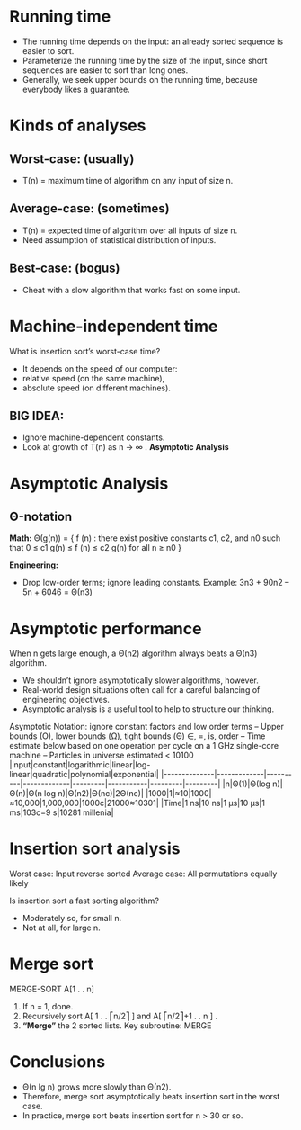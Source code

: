 # Running time

- The running time depends on the input: an already sorted sequence is easier to sort.
- Parameterize the running time by the size of the input, since short sequences are easier to sort than long ones.
- Generally, we seek upper bounds on the running time, because everybody likes a guarantee.

# Kinds of analyses
## Worst-case: (usually)
- T(n) = maximum time of algorithm on any input of size n.
## Average-case: (sometimes)
- T(n) = expected time of algorithm over all inputs of size n.
- Need assumption of statistical distribution of inputs.
## Best-case: (bogus)
- Cheat with a slow algorithm that works fast on some input.

# Machine-independent time
What is insertion sort’s worst-case time?
- It depends on the speed of our computer:
- relative speed (on the same machine),
- absolute speed (on different machines).

## BIG IDEA:
- Ignore machine-dependent constants.
- Look at growth of T(n) as n → ∞ .
**Asymptotic Analysis**

# Asymptotic Analysis
## Θ-notation
**Math:**
Θ(g(n)) = { f (n) : there exist positive constants c1, c2, and n0 such that 0 ≤ c1 g(n) ≤ f (n) ≤ c2 g(n) for all n ≥ n0 }

**Engineering:**
- Drop low-order terms; ignore leading constants.
Example: 3n3 + 90n2 – 5n + 6046 = Θ(n3)

# Asymptotic performance
When n gets large enough, a Θ(n2) algorithm
always beats a Θ(n3) algorithm.
- We shouldn’t ignore asymptotically slower algorithms, however.
- Real-world design situations often call for a careful balancing of engineering objectives.
- Asymptotic analysis is a useful tool to help to structure our thinking.

Asymptotic Notation: ignore constant factors and low order terms
– Upper bounds (O), lower bounds (Ω), tight bounds (Θ) ∈, =, is, order
– Time estimate below based on one operation per cycle on a 1 GHz single-core machine
– Particles in universe estimated < 10100
|input|constant|logarithmic|linear|log-linear|quadratic|polynomial|exponential|
|--------------|-------------|----------|-------------|---------|-----------|---------|---------|
|n|Θ(1)|Θ(log n)|Θ(n)|Θ(n log n)|Θ(n2)|Θ(nc)|2Θ(nc)|
|1000|1|≈10|1000|≈10,000|1,000,000|1000c|21000≈10301|
|Time|1 ns|10 ns|1 µs|10 µs|1 ms|103c−9 s|10281 millenia|

# Insertion sort analysis

Worst case: Input reverse sorted
Average case: All permutations equally likely

Is insertion sort a fast sorting algorithm?
- Moderately so, for small n.
- Not at all, for large n.

# Merge sort
MERGE-SORT A[1 . . n]
1. If n = 1, done.
2. Recursively sort A[ 1 . . ⎡n/2⎤ ] and A[ ⎡n/2⎤+1 . . n ] .
3. **“Merge”** the 2 sorted lists.
Key subroutine: MERGE

# Conclusions
- Θ(n lg n) grows more slowly than Θ(n2).
- Therefore, merge sort asymptotically beats insertion sort in the worst case.
- In practice, merge sort beats insertion sort for n > 30 or so.

  
